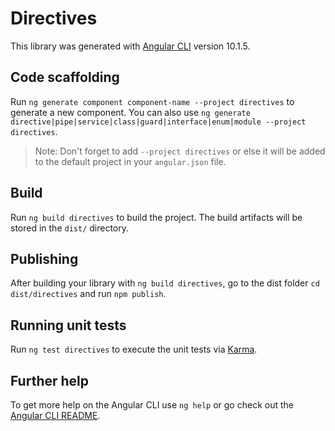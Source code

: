 # Directives

This library was generated with [Angular CLI](https://github.com/angular/angular-cli) version 10.1.5.

## Code scaffolding

Run `ng generate component component-name --project directives` to generate a new component. You can also use `ng generate directive|pipe|service|class|guard|interface|enum|module --project directives`.
> Note: Don't forget to add `--project directives` or else it will be added to the default project in your `angular.json` file. 

## Build

Run `ng build directives` to build the project. The build artifacts will be stored in the `dist/` directory.

## Publishing

After building your library with `ng build directives`, go to the dist folder `cd dist/directives` and run `npm publish`.

## Running unit tests

Run `ng test directives` to execute the unit tests via [Karma](https://karma-runner.github.io).

## Further help

To get more help on the Angular CLI use `ng help` or go check out the [Angular CLI README](https://github.com/angular/angular-cli/blob/master/README.md).
